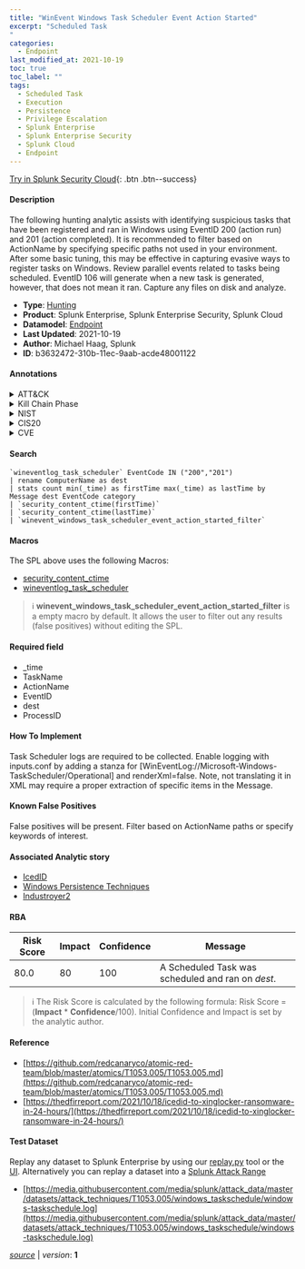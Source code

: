 ```yaml
---
title: "WinEvent Windows Task Scheduler Event Action Started"
excerpt: "Scheduled Task
"
categories:
  - Endpoint
last_modified_at: 2021-10-19
toc: true
toc_label: ""
tags:
  - Scheduled Task
  - Execution
  - Persistence
  - Privilege Escalation
  - Splunk Enterprise
  - Splunk Enterprise Security
  - Splunk Cloud
  - Endpoint
---
```




[Try in Splunk Security Cloud](https://www.splunk.com/en_us/products/cyber-security.html){: .btn .btn--success}

#### Description

The following hunting analytic assists with identifying suspicious tasks that have been registered and ran in Windows using EventID 200 (action run) and 201 (action completed). It is recommended to filter based on ActionName by specifying specific paths not used in your environment. After some basic tuning, this may be effective in capturing evasive ways to register tasks on Windows. Review parallel events related to tasks being scheduled. EventID 106 will generate when a new task is generated, however, that does not mean it ran. Capture any files on disk and analyze.

- **Type**: [Hunting](https://github.com/splunk/security_content/wiki/Detection-Analytic-Types)
- **Product**: Splunk Enterprise, Splunk Enterprise Security, Splunk Cloud
- **Datamodel**: [Endpoint](https://docs.splunk.com/Documentation/CIM/latest/User/Endpoint)
- **Last Updated**: 2021-10-19
- **Author**: Michael Haag, Splunk
- **ID**: b3632472-310b-11ec-9aab-acde48001122


#### Annotations

<details>
  <summary>ATT&CK</summary>

<div markdown="1">


| ID             | Technique        |  Tactic             |
| -------------- | ---------------- |-------------------- |
| [T1053.005](https://attack.mitre.org/techniques/T1053/005/) | Scheduled Task | Execution, Persistence, Privilege Escalation |

</div>
</details>


<details>
  <summary>Kill Chain Phase</summary>

<div markdown="1">

* Exploitation


</div>
</details>


<details>
  <summary>NIST</summary>

<div markdown="1">



</div>
</details>

<details>
  <summary>CIS20</summary>

<div markdown="1">



</div>
</details>

<details>
  <summary>CVE</summary>

<div markdown="1">


</div>
</details>

#### Search 

```
`wineventlog_task_scheduler` EventCode IN ("200","201") 
| rename ComputerName as dest 
| stats count min(_time) as firstTime max(_time) as lastTime by Message dest EventCode category 
| `security_content_ctime(firstTime)` 
| `security_content_ctime(lastTime)` 
| `winevent_windows_task_scheduler_event_action_started_filter`
```

#### Macros
The SPL above uses the following Macros:
* [security_content_ctime](https://github.com/splunk/security_content/blob/develop/macros/security_content_ctime.yml)
* [wineventlog_task_scheduler](https://github.com/splunk/security_content/blob/develop/macros/wineventlog_task_scheduler.yml)

> :information_source:
> **winevent_windows_task_scheduler_event_action_started_filter** is a empty macro by default. It allows the user to filter out any results (false positives) without editing the SPL.

#### Required field
* _time
* TaskName
* ActionName
* EventID
* dest
* ProcessID


#### How To Implement
Task Scheduler logs are required to be collected. Enable logging with inputs.conf by adding a stanza for [WinEventLog://Microsoft-Windows-TaskScheduler/Operational] and renderXml=false. Note, not translating it in XML may require a proper extraction of specific items in the Message.

#### Known False Positives
False positives will be present. Filter based on ActionName paths or specify keywords of interest.

#### Associated Analytic story
* [IcedID](/stories/icedid)
* [Windows Persistence Techniques](/stories/windows_persistence_techniques)
* [Industroyer2](/stories/industroyer2)




#### RBA

| Risk Score  | Impact      | Confidence   | Message      |
| ----------- | ----------- |--------------|--------------|
| 80.0 | 80 | 100 | A Scheduled Task was scheduled and ran on $dest$. |


> :information_source:
> The Risk Score is calculated by the following formula: Risk Score = (**Impact** * **Confidence**/100). Initial Confidence and Impact is set by the analytic author. 

#### Reference

* [https://github.com/redcanaryco/atomic-red-team/blob/master/atomics/T1053.005/T1053.005.md](https://github.com/redcanaryco/atomic-red-team/blob/master/atomics/T1053.005/T1053.005.md)
* [https://thedfirreport.com/2021/10/18/icedid-to-xinglocker-ransomware-in-24-hours/](https://thedfirreport.com/2021/10/18/icedid-to-xinglocker-ransomware-in-24-hours/)



#### Test Dataset
Replay any dataset to Splunk Enterprise by using our [replay.py](https://github.com/splunk/attack_data#using-replaypy) tool or the [UI](https://github.com/splunk/attack_data#using-ui).
Alternatively you can replay a dataset into a [Splunk Attack Range](https://github.com/splunk/attack_range#replay-dumps-into-attack-range-splunk-server)


* [https://media.githubusercontent.com/media/splunk/attack_data/master/datasets/attack_techniques/T1053.005/windows_taskschedule/windows-taskschedule.log](https://media.githubusercontent.com/media/splunk/attack_data/master/datasets/attack_techniques/T1053.005/windows_taskschedule/windows-taskschedule.log)



[*source*](https://github.com/splunk/security_content/tree/develop/detections/endpoint/winevent_windows_task_scheduler_event_action_started.yml) \| *version*: **1**